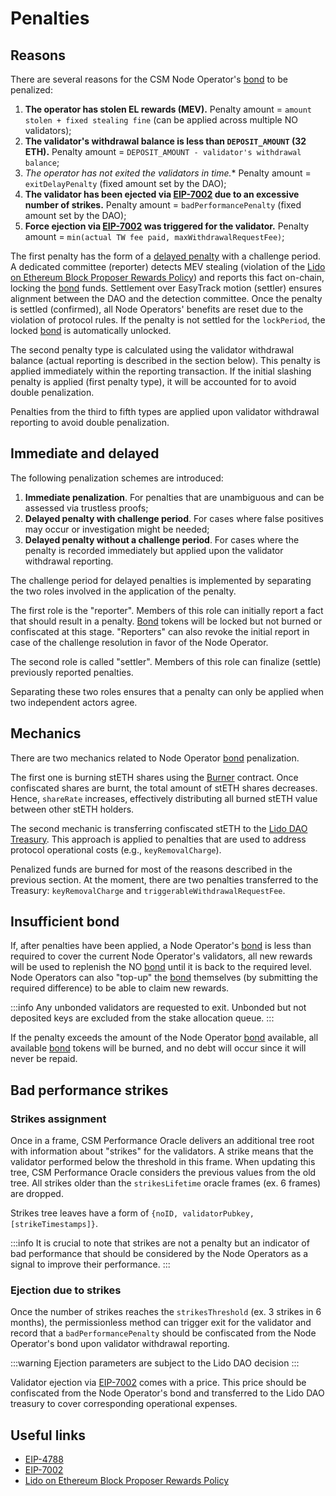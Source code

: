 # Penalties

## Reasons
There are several reasons for the CSM Node Operator's [bond](./join-csm#bond) to be penalized:
1. **The operator has stolen EL rewards (MEV).** Penalty amount = `amount stolen + fixed stealing fine` (can be applied across multiple NO validators);
2. **The validator's withdrawal balance is less than `DEPOSIT_AMOUNT` (32 ETH).** Penalty amount = `DEPOSIT_AMOUNT - validator's withdrawal balance`;
3. **The operator has not exited the validators in time*.**  Penalty amount = `exitDelayPenalty` (fixed amount set by the DAO);
4. **The validator has been ejected via [EIP-7002](https://eips.ethereum.org/EIPS/eip-7002) due to an excessive number of strikes.** Penalty amount = `badPerformancePenalty` (fixed amount set by the DAO);
5. **Force ejection via [EIP-7002](https://eips.ethereum.org/EIPS/eip-7002) was triggered for the validator.** Penalty amount = `min(actual TW fee paid, maxWithdrawalRequestFee)`;

The first penalty has the form of a [delayed penalty](#immediate-and-delayed) with a challenge period. A dedicated committee (reporter) detects MEV stealing (violation of the [Lido on Ethereum Block Proposer Rewards Policy](https://snapshot.org/#/lido-snapshot.eth/proposal/0x7ac2431dc0eddcad4a02ba220a19f451ab6b064a0eaef961ed386dc573722a7f)) and reports this fact on-chain, locking the [bond](./join-csm#bond) funds. Settlement over EasyTrack motion (settler) ensures alignment between the DAO and the detection committee. Once the penalty is settled (confirmed), all Node Operators' benefits are reset due to the violation of protocol rules. If the penalty is not settled for the `lockPeriod`, the locked [bond](./join-csm#bond) is automatically unlocked.

The second penalty type is calculated using the validator withdrawal balance (actual reporting is described in the section below). This penalty is applied immediately within the reporting transaction. If the initial slashing penalty is applied (first penalty type), it will be accounted for to avoid double penalization.

Penalties from the third to fifth types are applied upon validator withdrawal reporting to avoid double penalization.

## Immediate and delayed
The following penalization schemes are introduced:
1. **Immediate penalization**. For penalties that are unambiguous and can be assessed via trustless proofs;
2. **Delayed penalty with challenge period**. For cases where false positives may occur or investigation might be needed;
3. **Delayed penalty without a challenge period**. For cases where the penalty is recorded immediately but applied upon the validator withdrawal reporting.

The challenge period for delayed penalties is implemented by separating the two roles involved in the application of the penalty.

The first role is the "reporter". Members of this role can initially report a fact that should result in a penalty. [Bond](./join-csm#bond) tokens will be locked but not burned or confiscated at this stage. "Reporters" can also revoke the initial report in case of the challenge resolution in favor of the Node Operator.

The second role is called "settler". Members of this role can finalize (settle) previously reported penalties.

Separating these two roles ensures that a penalty can only be applied when two independent actors agree.

## Mechanics
There are two mechanics related to Node Operator [bond](./join-csm#bond) penalization.

The first one is burning stETH shares using the [Burner](/contracts/burner) contract. Once confiscated shares are burnt, the total amount of stETH shares decreases. Hence, `shareRate` increases, effectively distributing all burned stETH value between other stETH holders.

The second mechanic is transferring confiscated stETH to the [Lido DAO Treasury](https://etherscan.io/address/0x3e40D73EB977Dc6a537aF587D48316feE66E9C8c). This approach is applied to penalties that are used to address protocol operational costs (e.g., `keyRemovalCharge`).

Penalized funds are burned for most of the reasons described in the previous section. At the moment, there are two penalties transferred to the Treasury: `keyRemovalCharge` and `triggerableWithdrawalRequestFee`.

## Insufficient bond
If, after penalties have been applied, a Node Operator's [bond](./join-csm#bond) is less than required to cover the current Node Operator's validators, all new rewards will be used to replenish the NO [bond](./join-csm#bond) until it is back to the required level. Node Operators can also "top-up" the [bond](./join-csm#bond) themselves (by submitting the required difference) to be able to claim new rewards.

:::info
Any unbonded validators are requested to exit. Unbonded but not deposited keys are excluded from the stake allocation queue.
:::

If the penalty exceeds the amount of the Node Operator [bond](./join-csm#bond) available, all available [bond](./join-csm#bond) tokens will be burned, and no debt will occur since it will never be repaid.

## Bad performance strikes

### Strikes assignment

Once in a frame, CSM Performance Oracle delivers an additional tree root with information about "strikes" for the validators. A strike means that the validator performed below the threshold in this frame. When updating this tree, CSM Performance Oracle considers the previous values from the old tree. All strikes older than the `strikesLifetime` oracle frames (ex. 6 frames) are dropped.

Strikes tree leaves have a form of `{noID, validatorPubkey, [strikeTimestamps]}`.

:::info
It is crucial to note that strikes are not a penalty but an indicator of bad performance that should be considered by the Node Operators as a signal to improve their performance.
:::

### Ejection due to strikes
Once the number of strikes reaches the `strikesThreshold` (ex. 3 strikes in 6 months), the permissionless method can trigger exit for the validator and record that a `badPerformancePenalty` should be confiscated from the Node Operator's bond upon validator withdrawal reporting.

:::warning
Ejection parameters are subject to the Lido DAO decision
:::

Validator ejection via [EIP-7002](https://eips.ethereum.org/EIPS/eip-7002) comes with a price. This price should be confiscated from the Node Operator's bond and transferred to the Lido DAO treasury to cover corresponding operational expenses.


## Useful links

- [EIP-4788](https://eips.ethereum.org/EIPS/eip-4788)
- [EIP-7002](https://eips.ethereum.org/EIPS/eip-7002)
- [Lido on Ethereum Block Proposer Rewards Policy](https://snapshot.org/#/lido-snapshot.eth/proposal/0x7ac2431dc0eddcad4a02ba220a19f451ab6b064a0eaef961ed386dc573722a7f)
